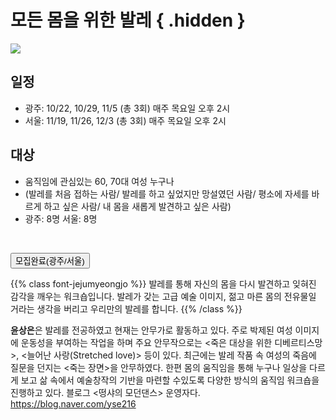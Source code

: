 # 모든 몸을 위한 발레 { .hidden }

<div class="lg:flex">
<div class="lg:flex-1 lg:py-8">
<img class="lg:w-5/6 m-auto" src="/images/program_ballet.jpg">
<br/>
</div>

<div class="lg:flex-1 lg:px-8 lg:py-8 lg:mt-4">

## **일정**
 - 광주: 10/22, 10/29, 11/5 (총 3회) 매주 목요일 오후 2시
 - 서울: 11/19, 11/26, 12/3 (총 3회) 매주 목요일 오후 2시

## **대상**
 - 움직임에 관심있는 60, 70대 여성 누구나
 - (발레를 처음 접하는 사람/ 발레를 하고 싶었지만 망설였던 사람/ 평소에 자세를 바르게 하고 싶은 사람/ 내 몸을 새롭게 발견하고 싶은 사람)
 - 광주: 8명 서울: 8명

<br/>
<!--
<a href="https://bit.ly/balletforall_seoul" target="_blank">
<button class="bg-black text-white border border-black rounded p-1 over:bg-gray-10 over:text-black">서울/신청하기</button>
</a>
-->

<button class="bg-black text-white border border-black rounded p-1 over:bg-gray-10 over:text-black">모집완료(광주/서울)</button>

</div>
</div>


{{% class font-jejumyeongjo %}}
발레를 통해 자신의 몸을 다시 발견하고 잊혀진 감각을 깨우는 워크숍입니다. 발레가 갖는 고급 예술 이미지, 젊고 마른 몸의 전유물일 거라는 생각을 버리고 우리만의 발레를 합니다.
{{% /class %}}


**윤상은**은 발레를 전공하였고 현재는 안무가로 활동하고 있다. 주로 박제된 여성 이미지에 운동성을 부여하는 작업을 하며 주요 안무작으로는 <죽은 대상을 위한 디베르티스망>, <늘어난 사랑(Stretched love)> 등이 있다. 최근에는 발레 작품 속 여성의 죽음에 질문을 던지는 <죽는 장면>을 안무하였다. 한편 몸의 움직임을 통해 누구나 일상을 다르게 보고 삶 속에서 예술창작의 기반을 마련할 수있도록 다양한 방식의 움직임 워크숍을 진행하고 있다. 블로그 <떵샤의 모던댄스> 운영자다.  https://blog.naver.com/yse216
